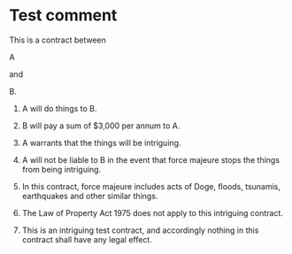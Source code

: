 # Test comment

This is a contract between

A 

and 

B.


1. A will do things to B.

2. B will pay a sum of $3,000 per annum to A.

3. A warrants that the things will be intriguing.

4. A will not be liable to B in the event that force majeure stops the things from being intriguing.

5. In this contract, force majeure includes acts of Doge, floods, tsunamis, earthquakes and other similar things.

6. The Law of Property Act 1975 does not apply to this intriguing contract.

7. This is an intriguing test contract, and accordingly nothing in this contract shall have any legal effect.
